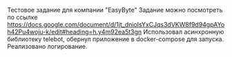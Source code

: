   Teстовое задание для компании "EasyByte"
  Задание можно посмотреть по ссылке https://docs.google.com/document/d/1jt_dnioIsYxCJqs3dVKW8f9d94gpAYoh42Pu4woju-k/edit#heading=h.y4m92ea5t3gn
Использовал асинхронную библиотеку telebot, обернул приложение в docker-compose для запуска.
Реализовано логирование.
